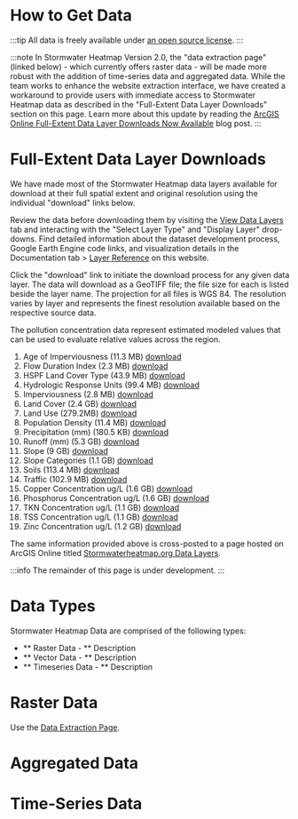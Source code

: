 How to Get Data
==========

:::tip 
All data is freely available under [an open source license](/docs/license). 
::: 

:::note
In Stormwater Heatmap Version 2.0, the "data extraction page" (linked below) - which currently offers raster data - will be made more robust with the addition of time-series data and aggregated data. While the team works to enhance the website extraction interface, we have created a workaround to provide users with immediate access to Stormwater Heatmap data as described in the "Full-Extent Data Layer Downloads" section on this page. Learn more about this update by reading the [ArcGIS Online Full-Extent Data Layer Downloads Now Available](https://www.stormwaterheatmap.org/blog/feature-announcement-ago) blog post.
:::

# Full-Extent Data Layer Downloads

We have made most of the Stormwater Heatmap data layers available for download at their full spatial extent and original resolution using the individual "download" links below.

Review the data before downloading them by visiting the [View Data Layers](https://www.stormwaterheatmap.org/) tab and interacting with the "Select Layer Type" and "Display Layer" drop-downs. Find detailed information about the dataset development process, Google Earth Engine code links, and visualization details in the Documentation tab > [Layer Reference](https://www.stormwaterheatmap.org/docs/category/DataLayers/) on this website. 

Click the "download" link to initiate the download process for any given data layer. The data will download as a GeoTIFF file; the file size for each is listed beside the layer name. The projection for all files is WGS 84. The resolution varies by layer and represents the finest resolution available based on the respective source data. 

The pollution concentration data represent estimated modeled values that can be used to evaluate relative values across the region.

1. Age of Imperviousness (11.3 MB) [download](https://storage.googleapis.com/live_data_layers/rasters/Age_of_Imperviousness.tif)
2. Flow Duration Index (2.3 MB) [download](https://storage.googleapis.com/live_data_layers/rasters/Flow_Duration_Index.tif)
3. HSPF Land Cover Type (43.9 MB) [download](https://storage.googleapis.com/live_data_layers/rasters/HSPF_Land_Cover_Type.tif)
4. Hydrologic Response Units (99.4 MB) [download](https://storage.googleapis.com/live_data_layers/rasters/Hydrologic_Response_Units.tif)
5. Imperviousness (2.8 MB) [download](https://storage.googleapis.com/live_data_layers/rasters/Imperviousness.tif)
6. Land Cover (2.4 GB) [download](https://storage.googleapis.com/live_data_layers/rasters/Land_Cover.tif)
7. Land Use (279.2MB) [download](https://storage.googleapis.com/live_data_layers/rasters/Land_Use.tif)
8. Population Density (11.4 MB) [download](https://storage.googleapis.com/live_data_layers/rasters/Population_Density.tif)
9. Precipitation (mm) (180.5 KB) [download](https://storage.googleapis.com/live_data_layers/rasters/Precipitation_mm.tif)
10. Runoff (mm) (5.3 GB) [download](https://storage.googleapis.com/live_data_layers/rasters/Runoff_mm.tif)
11. Slope (9 GB) [download](https://storage.googleapis.com/live_data_layers/rasters/Slope.tif)
12. Slope Categories (1.1 GB) [download](https://storage.googleapis.com/live_data_layers/rasters/Slope_Categories.tif)
13. Soils (113.4 MB) [download](https://storage.googleapis.com/live_data_layers/rasters/Soils.tif)
14. Traffic (102.9 MB) [download](https://storage.googleapis.com/live_data_layers/rasters/Traffic.tif)
15. Copper Concentration ug/L (1.6 GB) [download](https://storage.googleapis.com/live_data_layers/rasters/Total_Copper_Concentration.tif)
16. Phosphorus Concentration ug/L (1.6 GB) [download](https://storage.googleapis.com/live_data_layers/rasters/Total_Phosphorus_Concentration.tif)
17. TKN Concentration ug/L (1.1 GB) [download](https://storage.googleapis.com/live_data_layers/rasters/Total_Kjeldahl_Nitrogen_Concentration.tif)
18. TSS Concentration ug/L (1.1 GB) [download](https://storage.googleapis.com/live_data_layers/rasters/Total_Suspended_Solids_Concentration.tif)
19. Zinc Concentration ug/L (1.2 GB) [download](https://storage.googleapis.com/live_data_layers/rasters/Total_Zinc_Concentration.tif)

The same information provided above is cross-posted to a page hosted on ArcGIS Online titled [Stormwaterheatmap.org Data Layers](https://tnc.maps.arcgis.com/home/item.html?id=01c5aecf684e4d739048acdcf8e898af). 

:::info
The remainder of this page is under development.
:::

# Data Types 

Stormwater Heatmap Data are comprised of the following types:

* ** Raster Data  - ** Description
* ** Vector Data - ** Description
* ** Timeseries Data - ** Description

# Raster Data 

Use the [Data Extraction Page](/get_spatial_data). 

# Aggregated Data 

# Time-Series Data 
